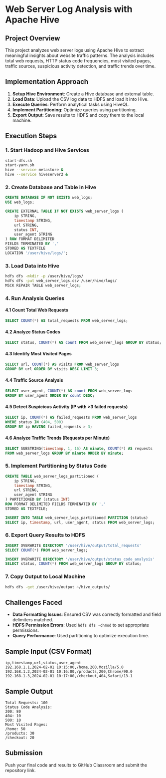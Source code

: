 # Web Server Log Analysis with Apache Hive

## Project Overview
This project analyzes web server logs using Apache Hive to extract meaningful insights about website traffic patterns. The analysis includes total web requests, HTTP status code frequencies, most visited pages, traffic sources, suspicious activity detection, and traffic trends over time.

## Implementation Approach
1. **Setup Hive Environment**: Create a Hive database and external table.
2. **Load Data**: Upload the CSV log data to HDFS and load it into Hive.
3. **Execute Queries**: Perform analytical tasks using HiveQL.
4. **Implement Partitioning**: Optimize queries using partitioning.
5. **Export Output**: Save results to HDFS and copy them to the local machine.

## Execution Steps

### 1. Start Hadoop and Hive Services
```bash
start-dfs.sh
start-yarn.sh
hive --service metastore &
hive --service hiveserver2 &
```

### 2. Create Database and Table in Hive
```sql
CREATE DATABASE IF NOT EXISTS web_logs;
USE web_logs;

CREATE EXTERNAL TABLE IF NOT EXISTS web_server_logs (
    ip STRING,
    timestamp STRING,
    url STRING,
    status INT,
    user_agent STRING
) ROW FORMAT DELIMITED
FIELDS TERMINATED BY ','
STORED AS TEXTFILE
LOCATION '/user/hive/logs/';
```

### 3. Load Data into Hive
```bash
hdfs dfs -mkdir -p /user/hive/logs/
hdfs dfs -put web_server_logs.csv /user/hive/logs/
MSCK REPAIR TABLE web_server_logs;
```

### 4. Run Analysis Queries

#### 4.1 Count Total Web Requests
```sql
SELECT COUNT(*) AS total_requests FROM web_server_logs;
```

#### 4.2 Analyze Status Codes
```sql
SELECT status, COUNT(*) AS count FROM web_server_logs GROUP BY status;
```

#### 4.3 Identify Most Visited Pages
```sql
SELECT url, COUNT(*) AS visits FROM web_server_logs
GROUP BY url ORDER BY visits DESC LIMIT 3;
```

#### 4.4 Traffic Source Analysis
```sql
SELECT user_agent, COUNT(*) AS count FROM web_server_logs
GROUP BY user_agent ORDER BY count DESC;
```

#### 4.5 Detect Suspicious Activity (IP with >3 failed requests)
```sql
SELECT ip, COUNT(*) AS failed_requests FROM web_server_logs
WHERE status IN (404, 500)
GROUP BY ip HAVING failed_requests > 3;
```

#### 4.6 Analyze Traffic Trends (Requests per Minute)
```sql
SELECT SUBSTRING(timestamp, 1, 16) AS minute, COUNT(*) AS requests
FROM web_server_logs GROUP BY minute ORDER BY minute;
```

### 5. Implement Partitioning by Status Code
```sql
CREATE TABLE web_server_logs_partitioned (
    ip STRING,
    timestamp STRING,
    url STRING,
    user_agent STRING
) PARTITIONED BY (status INT)
ROW FORMAT DELIMITED FIELDS TERMINATED BY ','
STORED AS TEXTFILE;

INSERT INTO TABLE web_server_logs_partitioned PARTITION (status)
SELECT ip, timestamp, url, user_agent, status FROM web_server_logs;
```

### 6. Export Query Results to HDFS
```sql
INSERT OVERWRITE DIRECTORY '/user/hive/output/total_requests'
SELECT COUNT(*) FROM web_server_logs;

INSERT OVERWRITE DIRECTORY '/user/hive/output/status_code_analysis'
SELECT status, COUNT(*) FROM web_server_logs GROUP BY status;
```

### 7. Copy Output to Local Machine
```bash
hdfs dfs -get /user/hive/output ~/hive_outputs/
```

## Challenges Faced
- **Data Formatting Issues**: Ensured CSV was correctly formatted and field delimiters matched.
- **HDFS Permission Errors**: Used `hdfs dfs -chmod` to set appropriate permissions.
- **Query Performance**: Used partitioning to optimize execution time.

## Sample Input (CSV Format)
```csv
ip,timestamp,url,status,user_agent
192.168.1.1,2024-02-01 10:15:00,/home,200,Mozilla/5.0
192.168.1.2,2024-02-01 10:16:00,/products,200,Chrome/90.0
192.168.1.3,2024-02-01 10:17:00,/checkout,404,Safari/13.1
```

## Sample Output
```
Total Requests: 100
Status Code Analysis:
200: 80
404: 10
500: 10
Most Visited Pages:
/home: 50
/products: 30
/checkout: 20
```

## Submission
Push your final code and results to GitHub Classroom and submit the repository link.

